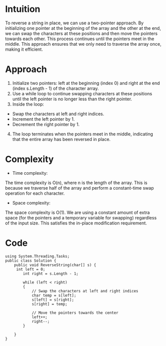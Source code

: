 # Intuition
<!-- Describe your first thoughts on how to solve this problem. -->
To reverse a string in place, we can use a two-pointer approach. By initializing one pointer at the beginning of the array and the other at the end, we can swap the characters at these positions and then move the pointers towards each other. This process continues until the pointers meet in the middle. This approach ensures that we only need to traverse the array once, making it efficient.

# Approach
<!-- Describe your approach to solving the problem. -->
1. Initialize two pointers: left at the beginning (index 0) and right at the end (index s.Length - 1) of the character array.
2. Use a while loop to continue swapping characters at these positions until the left pointer is no longer less than the right pointer.
3. Inside the loop:
- Swap the characters at left and right indices.
- Increment the left pointer by 1.
- Decrement the right pointer by 1.
4. The loop terminates when the pointers meet in the middle, indicating that the entire array has been reversed in place.
# Complexity
- Time complexity:
<!-- Add your time complexity here, e.g. $$O(n)$$ -->
The time complexity is O(n), where n is the length of the array. This is because we traverse half of the array and perform a constant-time swap operation for each character.

- Space complexity:
<!-- Add your space complexity here, e.g. $$O(n)$$ -->
The space complexity is O(1). We are using a constant amount of extra space (for the pointers and a temporary variable for swapping) regardless of the input size. This satisfies the in-place modification requirement.

# Code
```
using System.Threading.Tasks;
public class Solution {
    public void ReverseString(char[] s) {
     int left = 0;
        int right = s.Length - 1;

        while (left < right)
        {
            // Swap the characters at left and right indices
            char temp = s[left];
            s[left] = s[right];
            s[right] = temp;

            // Move the pointers towards the center
            left++;
            right--;
        }
        
    }
}
```
